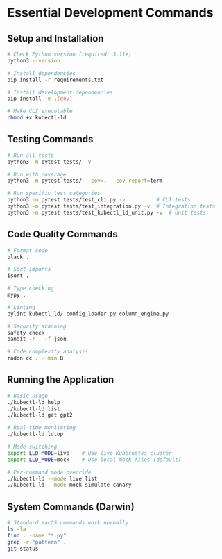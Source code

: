 # Essential Development Commands

## Setup and Installation
```bash
# Check Python version (required: 3.11+)
python3 --version

# Install dependencies
pip install -r requirements.txt

# Install development dependencies
pip install -e .[dev]

# Make CLI executable
chmod +x kubectl-ld
```

## Testing Commands
```bash
# Run all tests
python3 -m pytest tests/ -v

# Run with coverage
python3 -m pytest tests/ --cov=. --cov-report=term

# Run specific test categories
python3 -m pytest tests/test_cli.py -v          # CLI tests
python3 -m pytest tests/test_integration.py -v  # Integration tests
python3 -m pytest tests/test_kubectl_ld_unit.py -v  # Unit tests
```

## Code Quality Commands
```bash
# Format code
black .

# Sort imports  
isort .

# Type checking
mypy .

# Linting
pylint kubectl_ld/ config_loader.py column_engine.py

# Security scanning
safety check
bandit -r . -f json

# Code complexity analysis
radon cc . --min B
```

## Running the Application
```bash
# Basic usage
./kubectl-ld help
./kubectl-ld list
./kubectl-ld get gpt2

# Real-time monitoring
./kubectl-ld ldtop

# Mode switching
export LLD_MODE=live    # Use live Kubernetes cluster
export LLD_MODE=mock    # Use local mock files (default)

# Per-command mode override
./kubectl-ld --mode live list
./kubectl-ld --mode mock simulate canary
```

## System Commands (Darwin)
```bash
# Standard macOS commands work normally
ls -la
find . -name "*.py" 
grep -r "pattern" .
git status
```